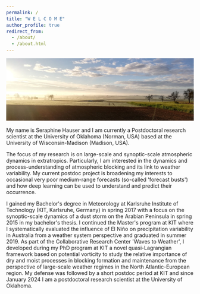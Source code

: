 ```yaml
---
permalink: /
title: "W E L C O M E"
author_profile: true
redirect_from: 
  - /about/
  - /about.html
---
```


![Editing a markdown file for a talk](/images/Webpage.png)

My name is Seraphine Hauser and I am currently a Postdoctoral research scientist at the University of Oklahoma (Norman, USA) based at the University of Wisconsin-Madison (Madison, USA). 

The focus of my research is on large-scale and synoptic-scale atmospheric dynamics in extratropics. Particularly, I am interested in the dynamics and process-understanding of atmospheric blocking and its link to weather variability. My current postdoc project is broadening my interests to occasional very poor medium-range forecasts (so-called 'forecast busts') and how deep learning can be used to understand and predict their occurrence. 

I gained my Bachelor's degree in Meteorology at Karlsruhe Institute of Technology (KIT, Karlsruhe, Germany) in spring 2017 with a focus on the synoptic-scale dynamics of a dust storm on the Arabian Peninsula in spring 2015 in my bachelor's thesis. I continued the Master's program at KIT where I systematically evaluated the influence of El Niño on precipitation variability in Australia from a weather system perspective and graduated in summer 2019. As part of the Collaborative Research Center 'Waves to Weather', I developed during my PhD program at KIT a novel quasi-Lagrangian framework based on potential vorticity to study the relative importance of dry and moist processes in blocking formation and maintenance from the perspective of large-scale weather regimes in the North Atlantic-European region. My defense was followed by a short postdoc period at KIT and since January 2024 I am a postdoctoral research scientist at the University of Oklahoma.
